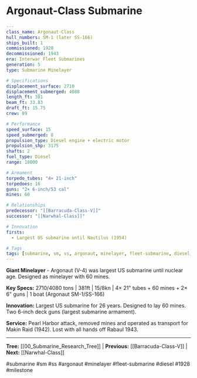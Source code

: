 # Argonaut-Class Submarine

```yaml
---
class_name: Argonaut-Class
hull_numbers: SM-1 (later SS-166)
ships_built: 1
commissioned: 1928
decommissioned: 1943
era: Interwar Fleet Submarines
generation: 5
type: Submarine Minelayer

# Specifications
displacement_surface: 2710
displacement_submerged: 4080
length_ft: 381
beam_ft: 33.83
draft_ft: 15.75
crew: 89

# Performance
speed_surface: 15
speed_submerged: 8
propulsion_type: Diesel engine + electric motor
propulsion_shp: 3175
shafts: 2
fuel_type: Diesel
range: 18000

# Armament
torpedo_tubes: "4× 21-inch"
torpedoes: 16
guns: "2× 6-inch/53 cal"
mines: 60

# Relationships
predecessor: "[[Barracuda-Class-V]]"
successor: "[[Narwhal-Class]]"

# Innovation
firsts:
  - Largest US submarine until Nautilus (1954)

# Tags
tags: [submarine, sm, ss, argonaut, minelayer, fleet-submarine, diesel, 1928, milestone]
---
```

**Giant Minelayer** - Argonaut (V-4) was largest US submarine until nuclear age. Designed as minelayer with 60 mines.

**Key Specs:** 2710/4080 tons | 381ft | 15/8kn | 4× 21" tubes + 60 mines + 2× 6" guns | 1 boat (Argonaut SM-1/SS-166)

**Innovation:** Largest US submarine for 26 years. Designed to lay 60 mines. Two 6-inch deck guns (largest submarine armament).

**Service:** Pearl Harbor attack, removed mines and operated as transport for Makin Raid (1942). Lost with all hands off Rabaul 1943.

---
**Tree:** [[00_Submarine_Research_Tree]] | **Previous:** [[Barracuda-Class-V]] | **Next:** [[Narwhal-Class]]

#submarine #sm #ss #argonaut #minelayer #fleet-submarine #diesel #1928 #milestone
